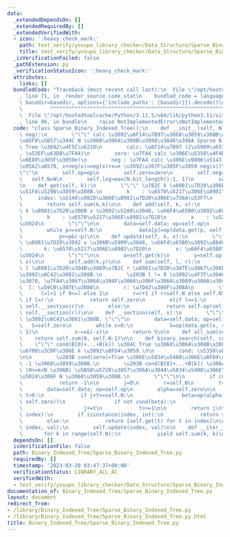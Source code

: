 ```yaml
---
data:
  _extendedDependsOn: []
  _extendedRequiredBy: []
  _extendedVerifiedWith:
  - icon: ':heavy_check_mark:'
    path: test_verify/yosupo_library_checker/Data_Structure/Sparse_Binary_Indexed_Tree.test.py
    title: test_verify/yosupo_library_checker/Data_Structure/Sparse_Binary_Indexed_Tree.test.py
  _isVerificationFailed: false
  _pathExtension: py
  _verificationStatusIcon: ':heavy_check_mark:'
  attributes:
    links: []
  bundledCode: "Traceback (most recent call last):\n  File \"/opt/hostedtoolcache/Python/3.11.5/x64/lib/python3.11/site-packages/onlinejudge_verify/documentation/build.py\"\
    , line 71, in _render_source_code_stat\n    bundled_code = language.bundle(stat.path,\
    \ basedir=basedir, options={'include_paths': [basedir]}).decode()\n          \
    \         ^^^^^^^^^^^^^^^^^^^^^^^^^^^^^^^^^^^^^^^^^^^^^^^^^^^^^^^^^^^^^^^^^^^^^^^^^^^^^^^^^\n\
    \  File \"/opt/hostedtoolcache/Python/3.11.5/x64/lib/python3.11/site-packages/onlinejudge_verify/languages/python.py\"\
    , line 96, in bundle\n    raise NotImplementedError\nNotImplementedError\n"
  code: "class Sparse_Binary_Indexed_Tree():\n    def __init__(self, N, op, zero,\
    \ neg):\n        \"\"\" calc \u3092\u6F14\u7B97\u3068\u3059\u308B\u6700\u9AD8\u306E\
    \u6DFB\u5B57\u304C N \u306B\u306A\u308B\u3088\u3046\u306A Sparse Binary Indexed\
    \ Tree \u3092\u4F5C\u6210\n        calc: \u6F14\u7B97 (2\u5909\u6570\u95A2\u6570\
    , \u53EF\u63DB\u7FA4)\n        zero: \u7FA4 calc \u306E\u5358\u4F4D\u5143 (x+e=e+x=x\u3092\
    \u6E80\u305F\u3059e)\n        neg : \u7FA4 calc \u306E\u9006\u5143 (1\u5909\u6570\
    \u95A2\u6570, x+neg(x)=neg(x)+x=e \u3092\u307F\u305F\u3059 neg(x))\n        \"\
    \"\"\n        self.op=op\n        self.zero=zero\n        self.neg=neg\n     \
    \   self.N=N\n        self.log=max(N.bit_length()-1, 1)\n        self.data={}\n\
    \n    def get(self, k):\n        \"\"\" \u7B2C k \u8981\u7D20\u306E\u5024\u3092\
    \u51FA\u529B\u3059\u308B.\n        k    : \u6570\u5217\u306E\u8981\u7D20\n   \
    \     index: \u5148\u982D\u306E\u8981\u7D20\u306E\u756A\u53F7\n        \"\"\"\n\
    \        return self.sum(k,k)\n\n    def add(self, k, x):\n        \"\"\" \u7B2C\
    \ k \u8981\u7D20\u306B x \u3092\u52A0\u3048, \u66F4\u65B0\u3092\u884C\u3046.\n\
    \        k    : \u6570\u5217\u306E\u8981\u7D20\n        x    : \u52A0\u3048\u308B\
    \u5024\n        \"\"\"\n\n        data=self.data; op=self.op\n        p=k+1\n\
    \        while p<=self.N:\n            data[p]=op(data.get(p, self.zero), x)\n\
    \            p+=p&(-p)\n\n    def update(self, k, x):\n        \"\"\" \u7B2C k\
    \ \u8981\u7D20\u3092 x \u306B\u5909\u3048, \u66F4\u65B0\u3092\u884C\u3046.\n \
    \       k: \u6570\u5217\u306E\u8981\u7D20\n        x: \u66F4\u65B0\u5F8C\u306E\
    \u5024\n        \"\"\"\n\n        a=self.get(k)\n        y=self.op(self.neg(a),\
    \ x)\n\n        self.add(k,y)\n\n    def sum(self, l, r):\n        \"\"\" \u7B2C\
    \ l \u8981\u7D20\u304B\u3089\u7B2C r \u8981\u7D20\u307E\u3067\u306E\u7DCF\u548C\
    \u3092\u6C42\u3081\u308B.\n        \u203B l != 0 \u3092\u4F7F\u3046\u306A\u3089\
    \u3070, \u7FA4\u3067\u306A\u304F\u3066\u306F\u306A\u3089\u306A\u3044.\n      \
    \  l: \u59CB\u307E\u308A\n        r: \u7D42\u308F\u308A\n        \"\"\"\n\n  \
    \      l=l+1 if 0<=l else 1\n        r=r+1 if r<self.N else self.N\n\n       \
    \ if l>r:\n            return self.zero\n        elif l==1:\n            return\
    \ self.__section(r)\n        else:\n            return self.op(self.neg(self.__section(l-1)),\
    \ self.__section(r))\n\n    def __section(self, x):\n        \"\"\" B[0]+...+B[x]\
    \ \u3092\u6C42\u3081\u308B. \"\"\"\n        data=self.data; op=self.op\n     \
    \   S=self.zero\n        while x>0:\n            S=op(data.get(x, self.zero),\
    \ S)\n            x-=x&(-x)\n        return S\n\n    def all_sum(self):\n    \
    \    return self.sum(0, self.N-1)\n\n    def binary_search(self, cond):\n    \
    \    \"\"\" cond(B[0]+...+B[k]) \u304C True \u3068\u306A\u308B\u3088\u3046\u306A\
    \u6700\u5C0F\u306E k \u3092\u8FD4\u3059.\n\n        cond: \u5358\u8ABF\u5897\u52A0\
    \n\n        \u203B cond(zero)=True \u306E\u5834\u5408\u306E\u8FD4\u308A\u5024\u306F\
    \ -1 \u3068\u3059\u308B.\n        \u203B cond(B[0]+...+B[k]) \u306A\u308B k \u304C\
    \ (0<=k<N \u306B) \u5B58\u5728\u3057\u306A\u3044\u5834\u5408\u306E\u8FD4\u308A\
    \u5024\u306F N \u3068\u3059\u308B.\n        \"\"\"\n\n        if cond(self.zero):\n\
    \            return -1\n\n        j=0\n        r=self.N\n        t=1<<self.log\n\
    \        data=self.data; op=self.op\n        alpha=self.zero\n\n        while\
    \ t>0:\n            if j+t<=self.N:\n                beta=op(alpha, data.get(j+t,\
    \ self.zero))\n                if not cond(beta):\n                    alpha=beta\n\
    \                    j+=t\n            t>>=1\n\n        return j\n\n    def __getitem__(self,\
    \ index):\n        if isinstance(index, int):\n            return self.get(index)\n\
    \        else:\n            return [self.get(t) for t in index]\n\n    def __setitem__(self,\
    \ index, val):\n        self.update(index, val)\n\n    def __iter__(self):\n \
    \       for k in range(self.N):\n            yield self.sum(k, k)\n"
  dependsOn: []
  isVerificationFile: false
  path: Binary_Indexed_Tree/Sparse_Binary_Indexed_Tree.py
  requiredBy: []
  timestamp: '2023-03-20 03:47:37+09:00'
  verificationStatus: LIBRARY_ALL_AC
  verifiedWith:
  - test_verify/yosupo_library_checker/Data_Structure/Sparse_Binary_Indexed_Tree.test.py
documentation_of: Binary_Indexed_Tree/Sparse_Binary_Indexed_Tree.py
layout: document
redirect_from:
- /library/Binary_Indexed_Tree/Sparse_Binary_Indexed_Tree.py
- /library/Binary_Indexed_Tree/Sparse_Binary_Indexed_Tree.py.html
title: Binary_Indexed_Tree/Sparse_Binary_Indexed_Tree.py
---
```


